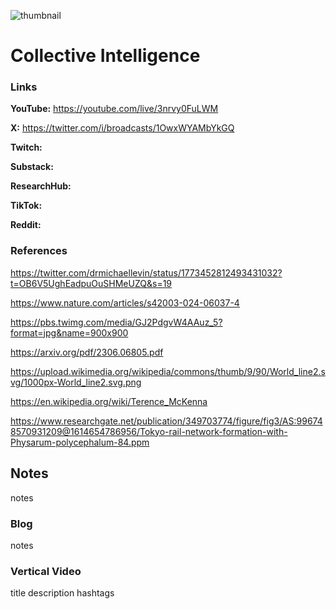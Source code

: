 ![thumbnail](thumbnail.png)

# Collective Intelligence

### Links

**YouTube:** https://youtube.com/live/3nrvy0FuLWM

**X:** https://twitter.com/i/broadcasts/1OwxWYAMbYkGQ

**Twitch:**

**Substack:**

**ResearchHub:**

**TikTok:**

**Reddit:**

### References

https://twitter.com/drmichaellevin/status/1773452812493431032?t=OB6V5UghEadpuOuSHMeUZQ&s=19

https://www.nature.com/articles/s42003-024-06037-4

https://pbs.twimg.com/media/GJ2PdgvW4AAuz_5?format=jpg&name=900x900

https://arxiv.org/pdf/2306.06805.pdf

https://upload.wikimedia.org/wikipedia/commons/thumb/9/90/World_line2.svg/1000px-World_line2.svg.png

https://en.wikipedia.org/wiki/Terence_McKenna

https://www.researchgate.net/publication/349703774/figure/fig3/AS:996748570931209@1614654786956/Tokyo-rail-network-formation-with-Physarum-polycephalum-84.ppm

## Notes

notes

### Blog

notes

### Vertical Video

title
description
hashtags
